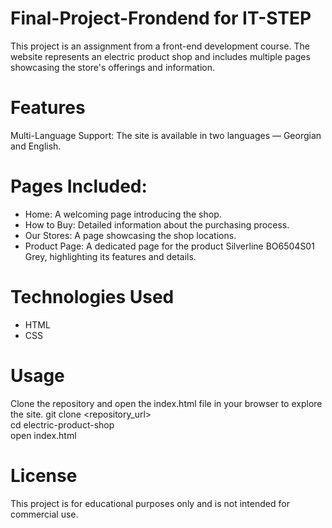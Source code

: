 # Final-Project-Frondend for IT-STEP
This project is an assignment from a front-end development course. 
The website represents an electric product shop and includes multiple pages showcasing the store's offerings and information.

# Features
Multi-Language Support: The site is available in two languages — Georgian and English.
# Pages Included:
- Home: A welcoming page introducing the shop.
- How to Buy: Detailed information about the purchasing process.
- Our Stores: A page showcasing the shop locations.
- Product Page: A dedicated page for the product Silverline BO6504S01 Grey, highlighting its features and details.
# Technologies Used
- HTML
- CSS

# Usage
Clone the repository and open the index.html file in your browser to explore the site.
    git clone <repository_url>  
    cd electric-product-shop  
    open index.html  
# License
This project is for educational purposes only and is not intended for commercial use.
